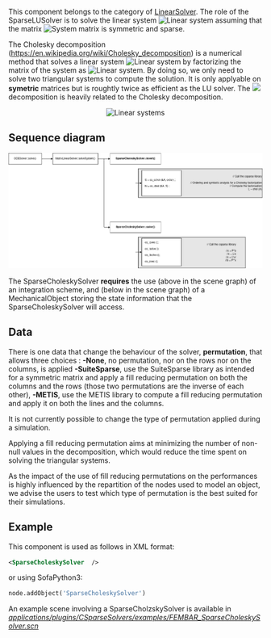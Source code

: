 This component belongs to the category of [LinearSolver](https://www.sofa-framework.org/community/doc/main-principles/system-resolution/linear-solvers/). The role of the SparseLUSolver is to solve the linear system <img class="latex" src="https://latex.codecogs.com/png.latex?\mathbf{A}x=b" title="Linear system" /> assuming that the matrix <img class="latex" src="https://latex.codecogs.com/png.latex?\mathbf{A}" title="System matrix" /> is symmetric and sparse.

The Cholesky decomposition (https://en.wikipedia.org/wiki/Cholesky_decomposition) is a numerical method that solves a linear system <img class="latex" src="https://latex.codecogs.com/png.latex?\mathbf{A}x=b" title="Linear system" /> by factorizing the matrix of the system as <img class="latex" src="https://latex.codecogs.com/png.latex?\mathbf{LL^T}" title="Linear system" />. By doing so, we only need to solve two triangular systems to compute the solution. It is only applyable on **symetric** matrices but is roughtly twice as efficient as the LU solver. The <img class="latex" src="https://latex.codecogs.com/png.latex?\mathbf{LDL^T}" /> decomposition is heavily related to the Cholesky decomposition.

<div align="center">
<img class="latex" src="https://latex.codecogs.com/png.latex?\begin{cases}
\mathbf{A}x=b \\
\mathbf{A}=\mathbf{LL^T}
\end{cases}
\Longleftrightarrow 
\begin{cases}
 \mathbf{L} y = b \\
 \mathbf{L}^T x = y \\
 \end{cases}"
title="Linear systems" />

<div align="Left">

Sequence diagram
----------------

<a href="https://github.com/sofa-framework/doc/blob/master/images/linearsolver/SparseCholeskySolver.png?raw=true">
<img src="https://github.com/sofa-framework/doc/blob/master/images/linearsolver/SparseCholeskySolver.png?raw=true" title="Flow diagram for the SparseCholeskySolver"/>
</a>

The SparseCholeskySolver **requires** the use (above in the scene graph) of an integration scheme, and (below in the scene graph) of a MechanicalObject storing the state information that the SparseCholeskySolver will access.


Data  
----
There is one data that change the behaviour of the solver, **permutation**, that allows three choices :
**-None**, no permutation, nor on the rows nor on the columns, is applied
**-SuiteSparse**, use the SuiteSparse library as intended for a symmetric matrix and apply a fill reducing permutation on both the columns and the rows (those two permutations are the inverse of each other),
**-METIS**, use the METIS library to compute a fill reducing permutation and apply it on both the lines and the columns.

It is not currently possible to change the type of permutation applied during a simulation.

Applying a fill reducing permutation aims at minimizing the number of non-null values in the decomposition, which would reduce the time spent on solving the triangular systems.

As the impact of the use of fill reducing permutations on the performances is highly influenced by the repartition of the nodes used to model an object, we advise the users to test which type of permutation is the best suited for their simulations.


Example
-------

This component is used as follows in XML format:

``` xml
<SparseCholeskySolver  />
```

or using SofaPython3:

``` python
node.addObject('SparseCholeskySolver')
```

An example scene involving a SparseCholzskySolver is available in [*applications/plugins/CSparseSolvers/examples/FEMBAR_SparseCholeskySolver.scn*](https://github.com/sofa-framework/sofa/blob/master/applications/plugins/CSparseSolvers/examples/FEMBAR_SparseCholeskySolver.scn)
